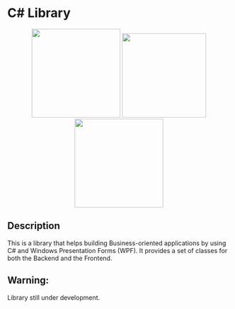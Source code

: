 # C# Library
<div align="center">
  <img src="https://salvatoreamaddio.co.uk/img/csharp.png" width="200" height="200"/>
  <img src="https://salvatoreamaddio.co.uk/img/sql.png" width="190" height="190" />
  <img src="https://salvatoreamaddio.co.uk/img/wpf.png" width="200" height="200" />
</div>

## Description

This is a library that helps building Business-oriented applications by using 
C# and Windows Presentation Forms (WPF). It provides a set of classes for both the Backend and the Frontend. 

## Warning:
Library still under development.
